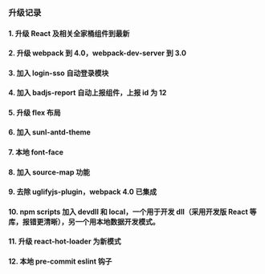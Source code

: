 ### 升级记录

#### 1. 升级 React 及相关全家桶组件到最新

#### 2. 升级 webpack 到 4.0，webpack-dev-server 到 3.0 

#### 3. 加入 login-sso 自动登录模块

#### 4. 加入 badjs-report 自动上报组件，上报 id 为 12 

#### 5. 升级 flex 布局

#### 6. 加入 sunl-antd-theme

#### 7. 本地 font-face

#### 8. 加入 source-map 功能

#### 9. 去除 uglifyjs-plugin，webpack 4.0 已集成

#### 10. npm scripts 加入 devdll 和 local，一个用于开发 dll（采用开发版 React 等库，报错更清晰），另一个用本地数据开发模式。

#### 11. 升级 react-hot-loader 为新模式

#### 12. 本地 pre-commit eslint 钩子
